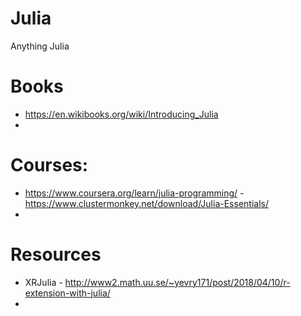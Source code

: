 # Julia
Anything Julia

# Books
  - https://en.wikibooks.org/wiki/Introducing_Julia
  - 

# Courses:
  - https://www.coursera.org/learn/julia-programming/
  -https://www.clustermonkey.net/download/Julia-Essentials/
  -
 
# Resources
  - XRJulia - http://www2.math.uu.se/~yevry171/post/2018/04/10/r-extension-with-julia/
  -
  
  
